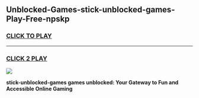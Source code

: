 
## Unblocked-Games-stick-unblocked-games-Play-Free-npskp
<h3>
<a href="https://premium76.site?title=stick-unblocked-games&ref=09A">CLICK TO PLAY</a></h3>
<hr>

<h3>
<a href="https://premium76.site?title=stick-unblocked-games&ref=09A">CLICK 2 PLAY</a>
  
</h3>

<a href="https://premium76.site?title=stick-unblocked-games&ref=09A"><img src="https://clearcache.store/games.png"></a>


**stick-unblocked-games games unblocked: Your Gateway to Fun and Accessible Online Gaming**
